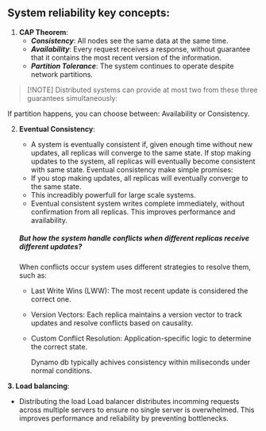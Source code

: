 ## System reliability key concepts: 

1. **CAP Theorem**:
   - ***Consistency***: All nodes see the same data at the same time.
   - ***Availability***: Every request receives a response, without guarantee that it contains the most recent version of the information.
   - ***Partition Tolerance***: The system continues to operate despite network partitions.
>
   > [!NOTE] 
   > Distributed systems can provide at most two from these three guarantees simultaneously:
  
  If partition happens, you can choose between: Availability or Consistency.
  
2. **Eventual Consistency**:
   - A system is eventually consistent if, given enough time without new updates, all replicas will converge to the same state. If stop making updates to the system, all replicas will eventually become consistent with same state.
Eventual consistency make simple promises:
   - If you stop making updates, all replicas will eventually converge to the same state.
    - This increadibly powerfull for large scale systems.
     -   Eventual consistent system writes complete immediately, without confirmation from all replicas. This improves performance and availability. 

    ##### But how the system handle conflicts when different replicas receive different updates?
    When conflicts occur system uses different strategies to resolve them, such as:
   - Last Write Wins (LWW): The most recent update is considered the correct one.
   - Version Vectors: Each replica maintains a version vector to track updates and resolve conflicts based on causality.
   - Custom Conflict Resolution: Application-specific logic to determine the correct state.

        Dynamo db typically achives consistency within miliseconds under normal conditions.

**3. Load balancing**: 
- Distributing the load
Load balancer distributes incomming requests across multiple servers to ensure no single server is overwhelmed. This improves performance and reliability by preventing bottlenecks.

